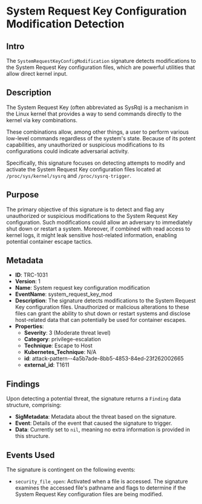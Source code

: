 
# System Request Key Configuration Modification Detection

## Intro

The `SystemRequestKeyConfigModification` signature detects modifications to the
System Request Key configuration files, which are powerful utilities that allow
direct kernel input.

## Description

The System Request Key (often abbreviated as SysRq) is a mechanism in the Linux
kernel that provides a way to send commands directly to the kernel via key
combinations.

These combinations allow, among other things, a user to perform various
low-level commands regardless of the system's state. Because of its potent
capabilities, any unauthorized or suspicious modifications to its configurations
could indicate adversarial activity.

Specifically, this signature focuses on detecting attempts to modify and
activate the System Request Key configuration files located at
`/proc/sys/kernel/sysrq` and `/proc/sysrq-trigger`.

## Purpose

The primary objective of this signature is to detect and flag any unauthorized
or suspicious modifications to the System Request Key configuration. Such
modifications could allow an adversary to immediately shut down or restart a
system. Moreover, if combined with read access to kernel logs, it might leak
sensitive host-related information, enabling potential container escape tactics.

## Metadata

- **ID**: TRC-1031
- **Version**: 1
- **Name**: System request key configuration modification
- **EventName**: system_request_key_mod
- **Description**: The signature detects modifications to the System Request Key configuration files. Unauthorized or malicious alterations to these files can grant the ability to shut down or restart systems and disclose host-related data that can potentially be used for container escapes.
- **Properties**:
  - **Severity**: 3 (Moderate threat level)
  - **Category**: privilege-escalation
  - **Technique**: Escape to Host
  - **Kubernetes_Technique**: N/A
  - **id**: attack-pattern--4a5b7ade-8bb5-4853-84ed-23f262002665
  - **external_id**: T1611

## Findings

Upon detecting a potential threat, the signature returns a `Finding` data
structure, comprising:

- **SigMetadata**: Metadata about the threat based on the signature.
- **Event**: Details of the event that caused the signature to trigger.
- **Data**: Currently set to `nil`, meaning no extra information is provided in this structure.

## Events Used

The signature is contingent on the following events:

- `security_file_open`: Activated when a file is accessed. The signature
examines the accessed file's pathname and flags to determine if the System
Request Key configuration files are being modified.
